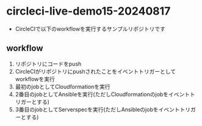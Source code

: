 # circleci-live-demo15-20240817
- CircleCIで以下のworkflowを実行するサンプルリポジトリです
## workflow
1. リポジトリにコードをpush
2. CircleCIがリポジトリにpushされたことをイベントトリガーとしてworkflowを実行
3. 最初のjobとしてCloudformationを実行
4. 2番目のjobとしてAnsibleを実行(ただしCloudformationのjobをイベントトリガーとする)
5. 3番目のjobとしてServerspecを実行(ただしAnsibleのjobをイベントトリガーとする)
